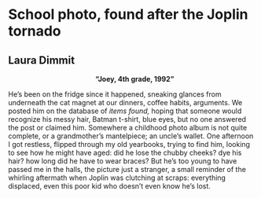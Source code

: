 # School photo, found after the Joplin tornado
## Laura Dimmit
                                             **“Joey, 4th grade, 1992”**


He’s been on the fridge since it happened,
sneaking glances from underneath the cat
magnet at our dinners, coffee habits, arguments.
We posted him on the database of _items found,_
hoping that someone would recognize his messy
hair, Batman t-shirt, blue eyes, but no one
answered the post or claimed him.
Somewhere a childhood photo album is not
quite complete, or a grandmother’s mantelpiece;
an uncle’s wallet. One afternoon I got restless,
flipped through my old yearbooks, trying to find him,
looking to see how he might have aged: did he lose
the chubby cheeks? dye his hair? how long
did he have to wear braces? But he’s too young
to have passed me in the halls, the picture just
a stranger, a small reminder of the whirling aftermath
when Joplin was clutching at scraps: everything displaced,
even this poor kid who doesn’t even know he’s lost.